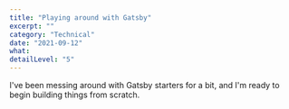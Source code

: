 ```yaml
---
title: "Playing around with Gatsby"
excerpt: ""
category: "Technical"
date: "2021-09-12"
what:
detailLevel: "5"
---
```

I've been messing around with Gatsby starters for a bit, and I'm ready to begin building things from scratch.